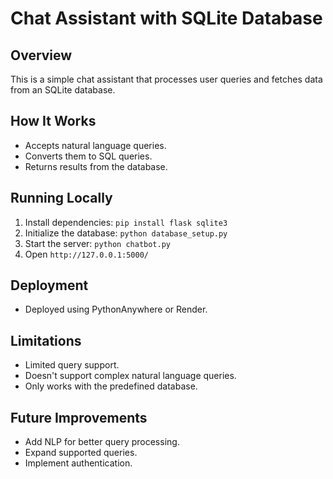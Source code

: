 # Chat Assistant with SQLite Database

## Overview
This is a simple chat assistant that processes user queries and fetches data from an SQLite database.

## How It Works
- Accepts natural language queries.
- Converts them to SQL queries.
- Returns results from the database.

## Running Locally
1. Install dependencies: `pip install flask sqlite3`
2. Initialize the database: `python database_setup.py`
3. Start the server: `python chatbot.py`
4. Open `http://127.0.0.1:5000/`

## Deployment
- Deployed using PythonAnywhere or Render.

## Limitations
- Limited query support.
- Doesn't support complex natural language queries.
- Only works with the predefined database.

## Future Improvements
- Add NLP for better query processing.
- Expand supported queries.
- Implement authentication.

